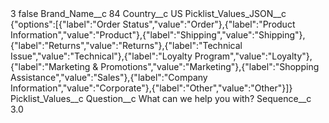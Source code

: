<?xml version="1.0" encoding="UTF-8"?>
<CustomMetadata xmlns="http://soap.sforce.com/2006/04/metadata" xmlns:xsi="http://www.w3.org/2001/XMLSchema-instance" xmlns:xsd="http://www.w3.org/2001/XMLSchema">
    <label>3</label>
    <protected>false</protected>
    <values>
        <field>Brand_Name__c</field>
        <value xsi:type="xsd:string">84</value>
    </values>
    <values>
        <field>Country__c</field>
        <value xsi:type="xsd:string">US</value>
    </values>
    <values>
        <field>Picklist_Values_JSON__c</field>
        <value xsi:type="xsd:string">{&quot;options&quot;:[{&quot;label&quot;:&quot;Order Status&quot;,&quot;value&quot;:&quot;Order&quot;},{&quot;label&quot;:&quot;Product Information&quot;,&quot;value&quot;:&quot;Product&quot;},{&quot;label&quot;:&quot;Shipping&quot;,&quot;value&quot;:&quot;Shipping&quot;},{&quot;label&quot;:&quot;Returns&quot;,&quot;value&quot;:&quot;Returns&quot;},{&quot;label&quot;:&quot;Technical Issue&quot;,&quot;value&quot;:&quot;Technical&quot;},{&quot;label&quot;:&quot;Loyalty Program&quot;,&quot;value&quot;:&quot;Loyalty&quot;},{&quot;label&quot;:&quot;Marketing &amp; Promotions&quot;,&quot;value&quot;:&quot;Marketing&quot;},{&quot;label&quot;:&quot;Shopping Assistance&quot;,&quot;value&quot;:&quot;Sales&quot;},{&quot;label&quot;:&quot;Company Information&quot;,&quot;value&quot;:&quot;Corporate&quot;},{&quot;label&quot;:&quot;Other&quot;,&quot;value&quot;:&quot;Other&quot;}]}</value>
    </values>
    <values>
        <field>Picklist_Values__c</field>
        <value xsi:nil="true"/>
    </values>
    <values>
        <field>Question__c</field>
        <value xsi:type="xsd:string">What can we help you with?</value>
    </values>
    <values>
        <field>Sequence__c</field>
        <value xsi:type="xsd:double">3.0</value>
    </values>
</CustomMetadata>
